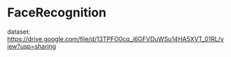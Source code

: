 # FaceRecognition
dataset:  https://drive.google.com/file/d/13TPFO0cq_i6GFVDuWSu14HA5XVT_01RL/view?usp=sharing
